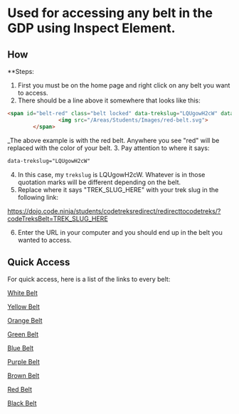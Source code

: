 <h1> Used for accessing any belt in the GDP using Inspect Element. </h1>

<h2> How </h2>
**Steps:

1. First you must be on the home page and right click on any belt you want to access.
2. There should be a line above it somewhere that looks like this:
```html
<span id="belt-red" class="belt locked" data-trekslug="LQUgowH2cW" data-belt="red" data-beltid="8">
                <img src="/Areas/Students/Images/red-belt.svg">
        </span>
```
_The above example is with the red belt. Anywhere you see "red" will be replaced with the color of your belt.
3. Pay attention to where it says:
```html
data-trekslug="LQUgowH2cW"
```
4. In this case, my `trekslug` is LQUgowH2cW. Whatever is in those quotation marks will be different depending on the belt.
5. Replace where it says "TREK_SLUG_HERE" with your trek slug in the following link:

https://dojo.code.ninja/students/codetreksredirect/redirecttocodetreks/?codeTreksBelt=TREK_SLUG_HERE

6. Enter the URL in your computer and you should end up in the belt you wanted to access.

<h2> Quick Access </h2>
For quick access, here is a list of the links to every belt:

[White Belt](https://dojo.code.ninja/students/codetreksredirect/redirecttocodetreks/?codeTreksBelt=qNzpCJZA22)

[Yellow Belt](https://dojo.code.ninja/students/codetreksredirect/redirecttocodetreks/?codeTreksBelt=IrYXfRckJP)

[Orange Belt](https://dojo.code.ninja/students/codetreksredirect/redirecttocodetreks/?codeTreksBelt=Q7AJrNnk2n)

[Green Belt](https://dojo.code.ninja/students/codetreksredirect/redirecttocodetreks/?codeTreksBelt=VCAOt8FZtm)

[Blue Belt](https://dojo.code.ninja/students/codetreksredirect/redirecttocodetreks/?codeTreksBelt=7Gw7uJaxEg)

[Purple Belt](https://dojo.code.ninja/students/codetreksredirect/redirecttocodetreks/?codeTreksBelt=6LCXC5yF3G)

[Brown Belt](https://dojo.code.ninja/students/codetreksredirect/redirecttocodetreks/?codeTreksBelt=yzTCVGVWje)

[Red Belt](https://dojo.code.ninja/students/codetreksredirect/redirecttocodetreks/?codeTreksBelt=LQUgowH2cW)

[Black Belt](https://dojo.code.ninja/students/codetreksredirect/redirecttocodetreks/?codeTreksBelt=NdJppPgyk8)
